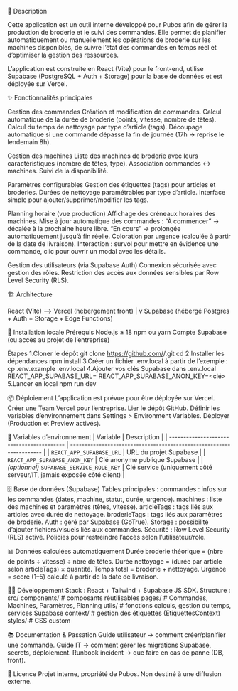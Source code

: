 📖 Description

Cette application est un outil interne développé pour Pubos afin de gérer la production de broderie et le suivi des commandes.
Elle permet de planifier automatiquement ou manuellement les opérations de broderie sur les machines disponibles, de suivre l’état des commandes en temps réel et d’optimiser la gestion des ressources.

L’application est construite en React (Vite) pour le front-end, utilise Supabase (PostgreSQL + Auth + Storage) pour la base de données et est déployée sur Vercel.

✨ Fonctionnalités principales

Gestion des commandes
    Création et modification de commandes.
    Calcul automatique de la durée de broderie (points, vitesse, nombre de têtes).
    Calcul du temps de nettoyage par type d’article (tags).
    Découpage automatique si une commande dépasse la fin de journée (17h → reprise le lendemain 8h).

Gestion des machines
    Liste des machines de broderie avec leurs caractéristiques (nombre de têtes, type).
    Association commandes ↔ machines.
    Suivi de la disponibilité.

Paramètres configurables
    Gestion des étiquettes (tags) pour articles et broderies.
    Durées de nettoyage paramétrables par type d’article.
    Interface simple pour ajouter/supprimer/modifier les tags.

Planning horaire (vue production)
    Affichage des créneaux horaires des machines.
    Mise à jour automatique des commandes :
        “À commencer” → décalée à la prochaine heure libre.
        “En cours” → prolongée automatiquement jusqu’à fin réelle.
    Coloration par urgence (calculée à partir de la date de livraison).
    Interaction : survol pour mettre en évidence une commande, clic pour ouvrir un modal avec les détails.

Gestion des utilisateurs (via Supabase Auth)
    Connexion sécurisée avec gestion des rôles.
    Restriction des accès aux données sensibles par Row Level Security (RLS).

🏗️ Architecture

React (Vite) —> Vercel (hébergement front)
          |
          v
Supabase (hébergé Postgres + Auth + Storage + Edge Functions)


🚀 Installation locale
Prérequis
    Node.js ≥ 18
    npm ou yarn
    Compte Supabase (ou accès au projet de l’entreprise)

Étapes
    1.Cloner le dépôt
        git clone https://github.com/<organisation>/<repo>.git
        cd <repo>
    2.Installer les dépendances 
        npm install
    3.Créer un fichier .env.local à partir de l’exemple :
        cp .env.example .env.local
    4.Ajouter vos clés Supabase dans .env.local 
        REACT_APP_SUPABASE_URL=<url>
        REACT_APP_SUPABASE_ANON_KEY=<clé>
    5.Lancer en local 
        npm run dev

📦 Déploiement
L’application est prévue pour être déployée sur Vercel.
    Créer une Team Vercel pour l’entreprise.
    Lier le dépôt GitHub.
    Définir les variables d’environnement dans Settings > Environment Variables.
    Déployer (Production et Preview activés).

🔑 Variables d’environnement
| Variable                                  | Description                                                          |
| ----------------------------------------- | -------------------------------------------------------------------- |
| `REACT_APP_SUPABASE_URL`                  | URL du projet Supabase                                               |
| `REACT_APP_SUPABASE_ANON_KEY`             | Clé anonyme publique Supabase                                        |
| *(optionnel)* `SUPABASE_SERVICE_ROLE_KEY` | Clé service (uniquement côté serveur/IT, jamais exposée côté client) |

🗄️ Base de données (Supabase)
Tables principales :
    commandes : infos sur les commandes (dates, machine, statut, durée, urgence).
    machines : liste des machines et paramètres (têtes, vitesse).
    articleTags : tags liés aux articles avec durée de nettoyage.
    broderieTags : tags liés aux paramètres de broderie.
Auth : géré par Supabase (GoTrue).
Storage : possibilité d’ajouter fichiers/visuels liés aux commandes.
Sécurité :
    Row Level Security (RLS) activé.
    Policies pour restreindre l’accès selon l’utilisateur/role.

📊 Données calculées automatiquement
    Durée broderie théorique = (nbre de points ÷ vitesse) ÷ nbre de têtes.
    Durée nettoyage = (durée par article selon articleTags) × quantité.
    Temps total = broderie + nettoyage.
    Urgence = score (1–5) calculé à partir de la date de livraison.

🧑‍💻 Développement
    Stack : React + Tailwind + Supabase JS SDK.
    Structure :
        src/
            components/   # composants réutilisables
            pages/        # Commandes, Machines, Paramètres, Planning
            utils/        # fonctions calculs, gestion du temps, services Supabase
            context/      # gestion des étiquettes (EtiquettesContext)
            styles/       # CSS custom

📚 Documentation & Passation
    Guide utilisateur → comment créer/planifier une commande.
    Guide IT → comment gérer les migrations Supabase, secrets, déploiement.
    Runbook incident → que faire en cas de panne (DB, front).

🧾 Licence
    Projet interne, propriété de Pubos.
    Non destiné à une diffusion externe.